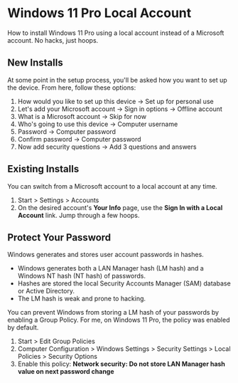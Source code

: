 # Windows 11 Pro Local Account

How to install Windows 11 Pro using a local account instead of a Microsoft account. No hacks, just hoops.  

## New Installs

At some point in the setup process, you'll be asked how you want to set up the device. From here, follow these options:

1. How would you like to set up this device -> Set up for personal use
1. Let's add your Microsoft account -> Sign in options -> Offline account
1. What is a Microsoft account -> Skip for now
1. Who's going to use this device -> Computer username
1. Password -> Computer password
1. Confirm password -> Computer password
1. Now add security questions -> Add 3 questions and answers

## Existing Installs

You can switch from a Microsoft account to a local account at any time. 

1. Start > Settings > Accounts
1. On the desired account's **Your Info** page, use the **Sign In with a Local Account** link. Jump through a few hoops. 

## Protect Your Password

Windows generates and stores user account passwords in hashes. 

* Windows generates both a LAN Manager hash (LM hash) and a Windows NT hash (NT hash) of passwords. 
* Hashes are stored the local Security Accounts Manager (SAM) database or Active Directory.
* The LM hash is weak and prone to hacking.

You can prevent Windows from storing a LM hash of your passwords by enabling a Group Policy. For me, on Windows 11 Pro, the policy was enabled by default.

1. Start > Edit Group Policies 
2. Computer Configuration > Windows Settings > Security Settings > Local Policies > Security Options
3. Enable this policy: **Network security: Do not store LAN Manager hash value on next password change**
